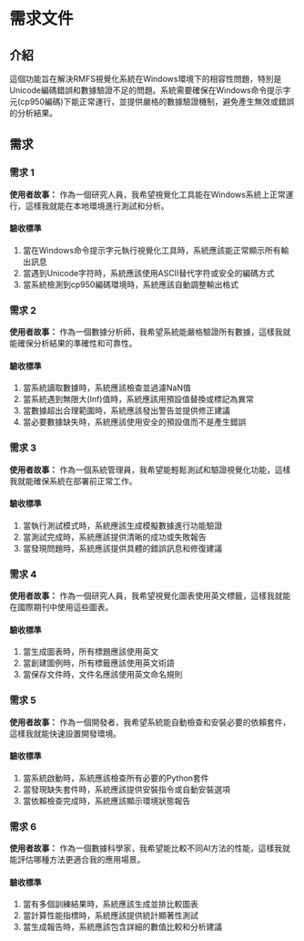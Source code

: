 # 需求文件

## 介紹

這個功能旨在解決RMFS視覺化系統在Windows環境下的相容性問題，特別是Unicode編碼錯誤和數據驗證不足的問題。系統需要確保在Windows命令提示字元(cp950編碼)下能正常運行，並提供嚴格的數據驗證機制，避免產生無效或錯誤的分析結果。

## 需求

### 需求 1

**使用者故事：** 作為一個研究人員，我希望視覺化工具能在Windows系統上正常運行，這樣我就能在本地環境進行測試和分析。

#### 驗收標準

1. 當在Windows命令提示字元執行視覺化工具時，系統應該能正常顯示所有輸出訊息
2. 當遇到Unicode字符時，系統應該使用ASCII替代字符或安全的編碼方式
3. 當系統檢測到cp950編碼環境時，系統應該自動調整輸出格式

### 需求 2

**使用者故事：** 作為一個數據分析師，我希望系統能嚴格驗證所有數據，這樣我就能確保分析結果的準確性和可靠性。

#### 驗收標準

1. 當系統讀取數據時，系統應該檢查並過濾NaN值
2. 當系統遇到無限大(Inf)值時，系統應該用預設值替換或標記為異常
3. 當數據超出合理範圍時，系統應該發出警告並提供修正建議
4. 當必要數據缺失時，系統應該使用安全的預設值而不是產生錯誤

### 需求 3

**使用者故事：** 作為一個系統管理員，我希望能輕鬆測試和驗證視覺化功能，這樣我就能確保系統在部署前正常工作。

#### 驗收標準

1. 當執行測試模式時，系統應該生成模擬數據進行功能驗證
2. 當測試完成時，系統應該提供清晰的成功或失敗報告
3. 當發現問題時，系統應該提供具體的錯誤訊息和修復建議

### 需求 4

**使用者故事：** 作為一個研究人員，我希望視覺化圖表使用英文標籤，這樣我就能在國際期刊中使用這些圖表。

#### 驗收標準

1. 當生成圖表時，所有標題應該使用英文
2. 當創建圖例時，所有標籤應該使用英文術語
3. 當保存文件時，文件名應該使用英文命名規則

### 需求 5

**使用者故事：** 作為一個開發者，我希望系統能自動檢查和安裝必要的依賴套件，這樣我就能快速設置開發環境。

#### 驗收標準

1. 當系統啟動時，系統應該檢查所有必要的Python套件
2. 當發現缺失套件時，系統應該提供安裝指令或自動安裝選項
3. 當依賴檢查完成時，系統應該顯示環境狀態報告

### 需求 6

**使用者故事：** 作為一個數據科學家，我希望能比較不同AI方法的性能，這樣我就能評估哪種方法更適合我的應用場景。

#### 驗收標準

1. 當有多個訓練結果時，系統應該生成並排比較圖表
2. 當計算性能指標時，系統應該提供統計顯著性測試
3. 當生成報告時，系統應該包含詳細的數值比較和分析建議